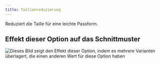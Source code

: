 ```yaml
---
title: Taillenreduzierung
---
```


Reduziert die Taille für eine leichte Passform.

## Effekt dieser Option auf das Schnittmuster

![Dieses Bild zeigt den Effekt dieser Option, indem es mehrere Varianten überlagert, die einen anderen Wert für diese Option haben](cornelius_waistreduction_sample.svg "Effekt dieser Option auf das Schnittmuster")
